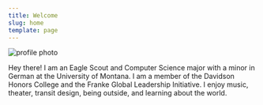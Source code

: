 ```yaml
---
title: Welcome
slug: home
template: page
---
```


![profile photo](/assets/headshot.jpg)

Hey there! I am an Eagle Scout and Computer Science major with a minor in German at the University of Montana. I am a member of the Davidson Honors College and the Franke Global Leadership Initiative. I enjoy music, theater, transit design, being outside, and learning about the world.